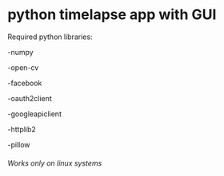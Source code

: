 # python timelapse app with GUI

Required python libraries:
   
   -numpy
  
  -open-cv
  
  -facebook
  
  -oauth2client
  
  -googleapiclient
  
  -httplib2
  
  -pillow
  
  
 ###### Works only on linux systems
